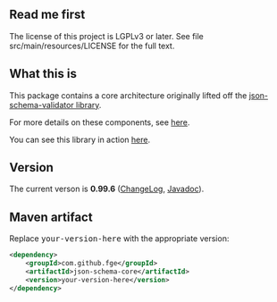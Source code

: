 <h2>Read me first</h2>

<p>The license of this project is LGPLv3 or later. See file src/main/resources/LICENSE for the full
text.</p>

<h2>What this is</h2>

<p>This package contains a core architecture originally lifted off the <a
href="https://github.com/fge/json-schema-validator">json-schema-validator library</a>.</p>

<p>For more details on these components, see <a
href="https://github.com/fge/json-schema-core/wiki/Architecture">here</a>.

<p>You can see this library in action <a
href="https://github.com/fge/json-schema-processor-examples">here</a>.</p>

<h2>Version</h2>

<p>The current verson is <b>0.99.6</b> (<a
href="https://github.com/fge/json-schema-core/wiki/ChangeLog">ChangeLog</a>, <a
href="http://fge.github.com/json-schema-core/devel/index.html">Javadoc</a>).</p>

<h2>Maven artifact</h2>

<p>Replace <tt>your-version-here</tt> with the appropriate version:</p>

```xml
<dependency>
    <groupId>com.github.fge</groupId>
    <artifactId>json-schema-core</artifactId>
    <version>your-version-here</version>
</dependency>
```

